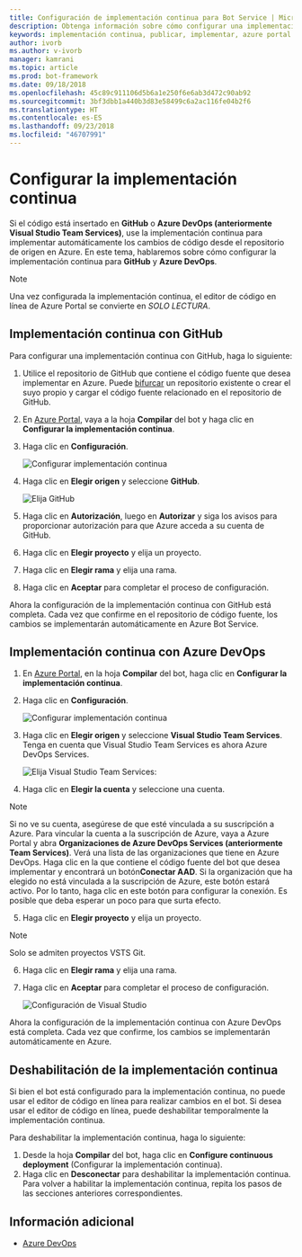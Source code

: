 ```yaml
---
title: Configuración de implementación continua para Bot Service | Microsoft Docs
description: Obtenga información sobre cómo configurar una implementación continua desde el control de código fuente para una instancia de Bot Service.
keywords: implementación continua, publicar, implementar, azure portal
author: ivorb
ms.author: v-ivorb
manager: kamrani
ms.topic: article
ms.prod: bot-framework
ms.date: 09/18/2018
ms.openlocfilehash: 45c89c911106d5b6a1e250f6e6ab3d472c90ab92
ms.sourcegitcommit: 3bf3dbb1a440b3d83e58499c6a2ac116fe04b2f6
ms.translationtype: HT
ms.contentlocale: es-ES
ms.lasthandoff: 09/23/2018
ms.locfileid: "46707991"
---
```

# <a name="set-up-continuous-deployment"></a>Configurar la implementación continua
Si el código está insertado en **GitHub** o **Azure DevOps (anteriormente Visual Studio Team Services)**, use la implementación continua para implementar automáticamente los cambios de código desde el repositorio de origen en Azure. En este tema, hablaremos sobre cómo configurar la implementación continua para **GitHub** y **Azure DevOps**.

> [!NOTE]
> Una vez configurada la implementación continua, el editor de código en línea de Azure Portal se convierte en *SOLO LECTURA*.

## <a name="continuous-deployment-using-github"></a>Implementación continua con GitHub

Para configurar una implementación continua con GitHub, haga lo siguiente:

1. Utilice el repositorio de GitHub que contiene el código fuente que desea implementar en Azure. Puede [bifurcar](https://help.github.com/articles/fork-a-repo/) un repositorio existente o crear el suyo propio y cargar el código fuente relacionado en el repositorio de GitHub.
2. En [Azure Portal](https://portal.azure.com), vaya a la hoja **Compilar** del bot y haga clic en **Configurar la implementación continua**. 
3. Haga clic en **Configuración**.
   
   ![Configurar implementación continua](~/media/azure-bot-build/continuous-deployment-setup.png)

4. Haga clic en **Elegir origen** y seleccione **GitHub**.

   ![Elija GitHub](~/media/azure-bot-build/continuous-deployment-setup-github.png)

5. Haga clic en **Autorización**, luego en **Autorizar** y siga los avisos para proporcionar autorización para que Azure acceda a su cuenta de GitHub.

6. Haga clic en **Elegir proyecto** y elija un proyecto.

7. Haga clic en **Elegir rama** y elija una rama.

8. Haga clic en **Aceptar** para completar el proceso de configuración.

Ahora la configuración de la implementación continua con GitHub está completa. Cada vez que confirme en el repositorio de código fuente, los cambios se implementarán automáticamente en Azure Bot Service.

## <a name="continuous-deployment-using-azure-devops"></a>Implementación continua con Azure DevOps

1. En [Azure Portal](https://portal.azure.com), en la hoja **Compilar** del bot, haga clic en **Configurar la implementación continua**. 
2. Haga clic en **Configuración**.
   
   ![Configurar implementación continua](~/media/azure-bot-build/continuous-deployment-setup.png)

3. Haga clic en **Elegir origen** y seleccione **Visual Studio Team Services**. Tenga en cuenta que Visual Studio Team Services es ahora Azure DevOps Services.

   ![Elija Visual Studio Team Services:](~/media/azure-bot-build/continuous-deployment-setup-vs.png)

4. Haga clic en **Elegir la cuenta** y seleccione una cuenta.

> [!NOTE]
> Si no ve su cuenta, asegúrese de que esté vinculada a su suscripción a Azure. Para vincular la cuenta a la suscripción de Azure, vaya a Azure Portal y abra **Organizaciones de Azure DevOps Services (anteriormente Team Services)**. Verá una lista de las organizaciones que tiene en Azure DevOps. Haga clic en la que contiene el código fuente del bot que desea implementar y encontrará un botón**Conectar AAD**. Si la organización que ha elegido no está vinculada a la suscripción de Azure, este botón estará activo. Por lo tanto, haga clic en este botón para configurar la conexión. Es posible que deba esperar un poco para que surta efecto.

5. Haga clic en **Elegir proyecto** y elija un proyecto.

> [!NOTE]
> Solo se admiten proyectos VSTS Git.

6. Haga clic en **Elegir rama** y elija una rama.
7. Haga clic en **Aceptar** para completar el proceso de configuración.

   ![Configuración de Visual Studio](~/media/azure-bot-build/continuous-deployment-setup-vs-configuration.png)

Ahora la configuración de la implementación continua con Azure DevOps está completa. Cada vez que confirme, los cambios se implementarán automáticamente en Azure.

## <a name="disable-continuous-deployment"></a>Deshabilitación de la implementación continua

Si bien el bot está configurado para la implementación continua, no puede usar el editor de código en línea para realizar cambios en el bot. Si desea usar el editor de código en línea, puede deshabilitar temporalmente la implementación continua.

Para deshabilitar la implementación continua, haga lo siguiente:

1. Desde la hoja **Compilar** del bot, haga clic en **Configure continuous deployment** (Configurar la implementación continua). 
2. Haga clic en **Desconectar** para deshabilitar la implementación continua. Para volver a habilitar la implementación continua, repita los pasos de las secciones anteriores correspondientes.

## <a name="additional-information"></a>Información adicional
- [Azure DevOps](https://docs.microsoft.com/en-us/azure/devops/?view=vsts)
